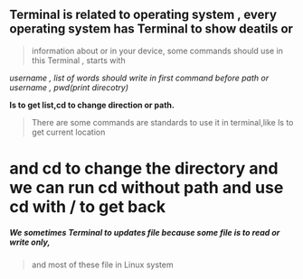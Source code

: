 ## Terminal is related to operating system , every operating system has Terminal to show deatils or

> information about or in your device, some commands should use in this Terminal , starts with

*username , list of words should write in first command before path or username , pwd(print direcotry)*

**Is to get list,cd to change direction or path.** 

> There are some commands are standards to use it in terminal,like ls to get current location

# and cd to change the directory and we can run cd without path and use cd with / to get back


 ##### We sometimes Terminal to updates file because some file is to read or write only,

> and most of these file in Linux system